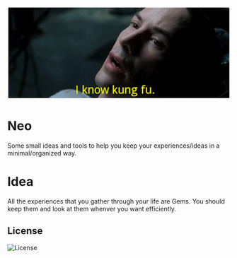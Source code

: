 <h1 align="center">
	<img width="500" src="assets/Neo.gif" alt="Neo.gif"></img>
	<br>
</h1>

# Neo
Some small ideas and tools to help you keep your experiences/ideas in a minimal/organized way.

# Idea
All the experiences that you gather through your life are Gems. You should keep them and look at them whenver you want efficiently.

## License
![License](https://img.shields.io/github/license/LinArcX/neo.svg?style=flat-square)
